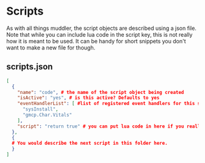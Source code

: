 # Scripts

As with all things muddler, the script objects are described using a json file. Note that while you can include lua code in the script key, this is not really how it is meant  to be used. It can be handy for short snippets you don't want to make a new file for though.

## scripts.json

```json
[
  {
    "name": "code", # the name of the script object being created
    "isActive": "yes", # is this active? Defaults to yes
    "eventHandlerList": [ #list of registered event handlers for this script object. 
      "sysInstall",
      "gmcp.Char.Vitals"
    ],
    "script": "return true" # you can put lua code in here if you really want. Defaults to reading $name.lua from same folder
  },
  {
  # You would describe the next script in this folder here.
  }
]
```
